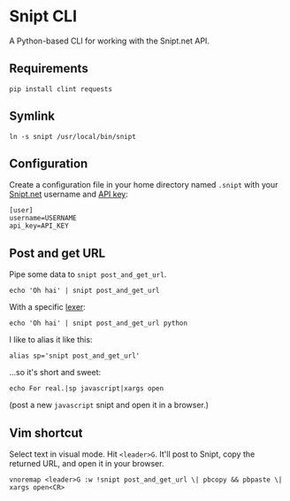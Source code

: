 Snipt CLI
=========

A Python-based CLI for working with the Snipt.net API.


## Requirements

    pip install clint requests

## Symlink

    ln -s snipt /usr/local/bin/snipt

## Configuration

Create a configuration file in your home directory named `.snipt` with your [Snipt.net](https://snipt.net) username and [API key](https://snipt.net/api/):

    [user]
    username=USERNAME
    api_key=API_KEY

## Post and get URL

Pipe some data to `snipt post_and_get_url`.

    echo 'Oh hai' | snipt post_and_get_url

With a specific [lexer](https://snipt.net/nick/list-of-lexers-for-use-with-the-snipt-api/):

    echo 'Oh hai' | snipt post_and_get_url python

I like to alias it like this:

    alias sp='snipt post_and_get_url'

...so it's short and sweet:

    echo For real.|sp javascript|xargs open

(post a new `javascript` snipt and open it in a browser.)

## Vim shortcut

Select text in visual mode. Hit `<leader>G`. It'll post to Snipt, copy the returned URL, and open it in your browser.

    vnoremap <leader>G :w !snipt post_and_get_url \| pbcopy && pbpaste \| xargs open<CR>
